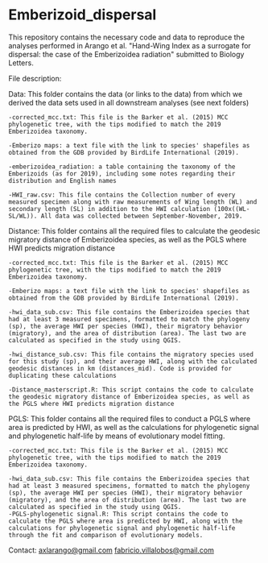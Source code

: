 # Emberizoid_dispersal

This repository contains the necessary code and data to reproduce the analyses performed in Arango et al. "Hand-Wing Index as a surrogate for dispersal: the case of the Emberizoidea radiation" submitted to Biology Letters. 

File description:

Data: This folder contains the data (or links to the data) from which we derived the data sets used in all downstream analyses (see next folders)

	-corrected_mcc.txt: This file is the Barker et al. (2015) MCC phylogenetic tree, with the tips modified to match the 2019 Emberizoidea taxonomy.

	-Emberizo maps: a text file with the link to species' shapefiles as obtained from the GDB provided by BirdLife International (2019).

	-emberizoidea_radiation: a table containing the taxonomy of the Emberizoids (as for 2019), including some notes regarding their distribution and English names
	
	-HWI_raw.csv: This file contains the Collection number of every measured specimen along with raw measurements of Wing length (WL) and secondary length (SL) in addition to the HWI calculation (100x((WL-SL/WL)). All data was collected between September-November, 2019.

Distance: This folder contains all the required files to calculate the geodesic migratory distance of Emberizoidea species, as well as the PGLS where HWI predicts migration distance

	-corrected_mcc.txt: This file is the Barker et al. (2015) MCC phylogenetic tree, with the tips modified to match the 2019 Emberizoidea taxonomy.

	-Emberizo maps: a text file with the link to species' shapefiles as obtained from the GDB provided by BirdLife International (2019).

	-hwi_data_sub.csv: This file contains the Emberizoidea species that had at least 3 measured specimens, formatted to match the phylogeny (sp), the average HWI per species (HWI), their migratory behavior	(migratory), and the area of distribution (area). The last two are calculated as specified in the study using QGIS.

	-hwi_distance_sub.csv: This file contains the migratory species used for this study (sp), and their average HWI, along with the calculated geodesic distances in km (distances_mid). Code is provided for duplicating these calculations
	
	-Distance_masterscript.R: This script contains the code to calculate the geodesic migratory distance of Emberizoidea species, as well as the PGLS where HWI predicts migration distance

PGLS: This folder contains all the required files to conduct a PGLS where area is predicted by HWI, as well as the calculations for phylogenetic signal and phylogenetic half-life by means of evolutionary model fitting.

	-corrected_mcc.txt: This file is the Barker et al. (2015) MCC phylogenetic tree, with the tips modified to match the 2019 Emberizoidea taxonomy.

	-hwi_data_sub.csv: This file contains the Emberizoidea species that had at least 3 measured specimens, formatted to match the phylogeny (sp), the average HWI per species (HWI), their migratory behavior	(migratory), and the area of distribution (area). The last two are calculated as specified in the study using QGIS.
	-PGLS-phylogenetic signal.R: This script contains the code to calculate the PGLS where area is predicted by HWI, along with the calculations for phylogenetic signal and phylogenetic half-life through the fit and comparison of evolutionary models.

	
Contact:
axlarango@gmail.com
fabricio.villalobos@gmail.com
		
